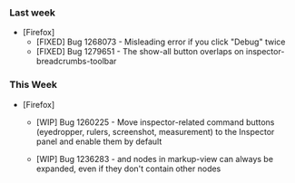 ### Last week

* [Firefox]
  - [FIXED] Bug 1268073 - Misleading error if you click "Debug" twice
  - [FIXED] Bug 1279651 - The show-all button overlaps on inspector-breadcrumbs-toolbar

### This Week

* [Firefox]
  - [WIP] Bug 1260225 - Move inspector-related command buttons (eyedropper, rulers, screenshot, measurement) to the Inspector panel and enable them by default

  - [WIP] Bug 1236283 - <object> and <embed> nodes in markup-view can always be expanded, even if they don't contain other nodes
